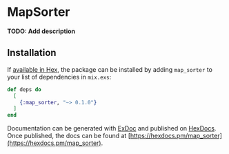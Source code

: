 # MapSorter

**TODO: Add description**

## Installation

If [available in Hex](https://hex.pm/docs/publish), the package can be installed
by adding `map_sorter` to your list of dependencies in `mix.exs`:

```elixir
def deps do
  [
    {:map_sorter, "~> 0.1.0"}
  ]
end
```

Documentation can be generated with [ExDoc](https://github.com/elixir-lang/ex_doc)
and published on [HexDocs](https://hexdocs.pm). Once published, the docs can
be found at [https://hexdocs.pm/map_sorter](https://hexdocs.pm/map_sorter).

